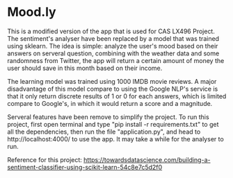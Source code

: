 # Mood.ly

This is a modified version of the app that is used for CAS LX496 Project. The sentiment's analyser have been replaced by a model that was trained
using sklearn. The idea is simple: analyze the user's mood based on their answers on serveral question, combining with the weather data and some 
randomness from Twitter, the app will return a certain amount of money the user should save in this month based on their income. 

The learning model was trained using 1000 IMDB movie reviews. A major disadvantage of this model compare to using the Google NLP's service is that 
it only return discrete results of 1 or 0 for each answers, which is limited compare to Google's, in which it would return a score and a magnitude.

Serveral features have been remove to simplify the project. To run this project, first open terminal and type "pip install -r requirements.txt" to get all the dependencies, then run the file "application.py", and head to http://localhost:4000/ to use the app. It may take a while for the analyser to run.


Reference for this project: https://towardsdatascience.com/building-a-sentiment-classifier-using-scikit-learn-54c8e7c5d2f0
